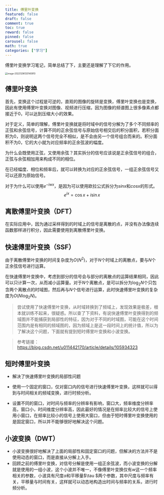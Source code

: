 ```yaml
---
title: 傅里叶变换
featured: false
draft: false
comment: true
toc: true
reward: false
pinned: false
carousel: false
math: true
categories: ["学习"]
---
```


傅里叶变换学习笔记，简单总结了下，主要还是理解了下它的作用。
<!--more-->

<img src="https://img.yulegend.cn/img/image-20221206120140810.png" alt="image-20221206120140810" style="zoom:50%;" />

## 傅里叶变换

首先，变换这个过程是可逆的，直观的图像的旋转是变换，傅里叶变换也是变换，因此有使用傅里叶变换对图像、视频进行压缩，因为图像的频谱图上很多像素点都接近于0，可以达到压缩大小的效果。

对于定义，简单的理解，傅里叶变换就是将时域中的信号分解为了多个不同频率的正弦和余弦信号，计算不同的正余弦信号与原始信号相交后的积分面积，若积分面积为0，则说明这两个信号完全不相似，是不会由另一个信号组合而来的。积分面积不为0，它的大小就为对应频率的正余弦波的幅度。

为什么会既使用正弦，又使用余弦？其实拆分的信号应该说是正余弦信号的组合，正弦与余弦相加用来构成不同的相位。

在已经幅度、相位和频率后，就可以转换为对应的正余弦信号，一组正余弦信号又可以还原为原始信号。

对于为什么可以使用$e^{-iwx}$，是因为可以使用欧拉公式拆分为$sinx$和$cosx$的形式。
$$
e^{ix} = \cos{x} + i\sin{x}
$$


## 离散傅里叶变换（DFT）

在实际应用中，因为通过采样得到的时域上的信号是离散的点，并没有办法像连续函数那样进行积分，因此需要使用到离散傅里叶变换。



## 快速傅里叶变换（SSF）

由于离散傅里叶变换的时间复杂度为$O(N^2)$，对于$N$个时域上的离散点，要与$N$个正余弦信号进行运算。

在快速傅里叶变换中，考虑到部分的信号会与部分的离散点的运算结果相同，因此可以只计算一次，从而减小运算量。对于$N$个离散点，是可以拆分为$\log_{2}{N}$个只包含两个离散点的时域图，然后再与$N$个信号进行运算，此时快速傅里叶变换的复杂度为$O(N\log_{2}{N})$。



> 尝试使用了快速傅里叶变换，从时域转换到了频域上，发现效果是极差，根本就训练不起来，很疑惑。所以查了下资料，有说快速傅里叶变换得到的频域图并不能捕获到局部性的特征，因为对于不同的时域图，可能在这个时间范围内是有相同的频域图的，因为频域上是这一段时间上的统计值，所以为了解决这个问题，下面就有提到短时傅里叶变换和小波变换。



> 参考链接：https://blog.csdn.net/u011442170/article/details/105934323



## 短时傅里叶变换

- 解决了快速傅里叶变换的局部性问题

- 使用一个固定的窗口，仅对窗口内的信号进行快速傅里叶变换，这样就可以得到与时间相关的频域变换，进行时频分析。
- 设置不同的窗口，对时间与频率的分辨率有影响，窗口大，频率维度分辨率高，窗口小，时间维度分辨率高，因此最好的情况是在频率比较大的信号上使用小窗口，在频率比较小的信号上使用大窗口，但由于短时傅里叶变换使用的是固定窗口，所以并不能够很好地解决这个问题。



## 小波变换（DWT）

- 小波变换很好地解决了上面的局部性和固定窗口的问题，但解决的方法并不是使用动态的窗口，而是直接从分解上入手。
- 回顾之前的傅里叶变换，对信号分解是使用一组正余弦波，而小波变换的分解就是使用的一组小波，这个小波并不唯一，不像傅里叶变换仅有$w$这一个频率相关的参数，小波具有尺度$\alpha$和平移量$\tau $两个参数，其中尺度与频率有关，平移量与时间有关，这样就可以动态地构造出时间与频率的关系，进行时频分析。